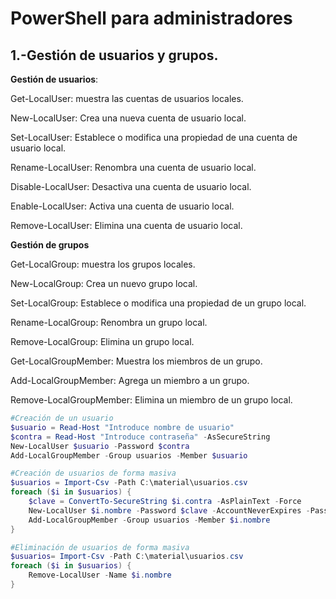 # PowerShell para administradores
## 1.-Gestión de usuarios y grupos.

**Gestión de usuarios**:

Get-LocalUser: muestra las cuentas de usuarios locales.

New-LocalUser: Crea una nueva cuenta de usuario local.

Set-LocalUser: Establece o modifica una propiedad de una cuenta de usuario local.

Rename-LocalUser: Renombra una cuenta de usuario local.

Disable-LocalUser: Desactiva una cuenta de usuario local.

Enable-LocalUser: Activa una cuenta de usuario local.

Remove-LocalUser: Elimina una cuenta de usuario local.


**Gestión de grupos**

Get-LocalGroup: muestra los grupos locales.

New-LocalGroup: Crea un nuevo grupo local.

Set-LocalGroup: Establece o modifica una propiedad de un grupo local.
 
Rename-LocalGroup: Renombra un grupo local.

Remove-LocalGroup: Elimina un grupo local.

Get-LocalGroupMember: Muestra los miembros de un grupo.

Add-LocalGroupMember: Agrega un miembro a un grupo.

Remove-LocalGroupMember: Elimina un miembro de un grupo local.

```powershell
#Creación de un usuario
$usuario = Read-Host "Introduce nombre de usuario"
$contra = Read-Host "Introduce contraseña" -AsSecureString
New-LocalUser $usuario -Password $contra
Add-LocalGroupMember -Group usuarios -Member $usuario
```
```powershell
#Creación de usuarios de forma masiva
$usuarios = Import-Csv -Path C:\material\usuarios.csv
foreach ($i in $usuarios) {
    $clave = ConvertTo-SecureString $i.contra -AsPlainText -Force
    New-LocalUser $i.nombre -Password $clave -AccountNeverExpires -PasswordNeverExpires
    Add-LocalGroupMember -Group usuarios -Member $i.nombre
}
```

```powershell
#Eliminación de usuarios de forma masiva
$usuarios= Import-Csv -Path C:\material\usuarios.csv
foreach ($i in $usuarios) {
    Remove-LocalUser -Name $i.nombre
}


